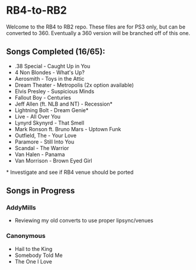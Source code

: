 # RB4-to-RB2

Welcome to the RB4 to RB2 repo. These files are for PS3 only, but can be converted to 360. Eventually a 360 version will be branched off of this one.

## Songs Completed (16/65):
*  .38 Special - Caught Up in You
*  4 Non Blondes - What's Up?
*  Aerosmith - Toys in the Attic
*  Dream Theater - Metropolis (2x option available)
*  Elvis Presley - Suspicious Minds
*  Fallout Boy - Centuries
*  Jeff Allen (ft. NLB and NT) - Recession\*
*  Lightning Bolt - Dream Genie\*
*  Live - All Over You
*  Lynyrd Skynyrd - That Smell
*  Mark Ronson ft. Bruno Mars - Uptown Funk
*  Outfield, The - Your Love
*  Paramore - Still Into You
*  Scandal - The Warrior
*  Van Halen - Panama
*  Van Morrison - Brown Eyed Girl

\* Investigate and see if RB4 venue should be ported

## Songs in Progress

### AddyMills
*  Reviewing my old converts to use proper lipsync/venues


### Canonymous
*  Hail to the King
*  Somebody Told Me 
*  The One I Love
